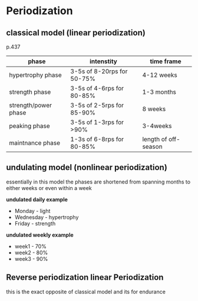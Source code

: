 # Periodization

## classical model (linear periodization)
p.437

phase | intenstity | time frame
----- | ----------- | -------- 
hypertrophy phase | 3-5s of 8-20rps for 50-75%| 4-12 weeks
strength phase | 3-5s of 4-6rps for 80-85%| 1-3 months
strength/power phase| 3-5s of 2-5rps for 85-90%| 8 weeks
peaking phase | 3-5s of 1-3rps for >90%| 3-4weeks
maintnance phase| 1-3s of 6-8rps for 80-85%| length of off-season

## undulating model (nonlinear periodization)
essentially in this model the phases are shortened from spanning months to either weeks or even within a week

**undulated daily example**

* Monday - light
* Wednesday - hypertrophy
* Friday - strength

**undulated weekly example**
* week1 - 70%
* week2 - 80%
* week3 - 90%

## Reverse periodization linear Periodization 
this is the exact opposite of classical model and its for endurance

